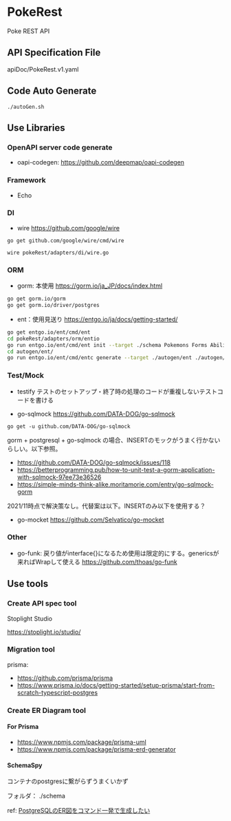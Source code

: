 # PokeRest

Poke REST API

## API Specification File

apiDoc/PokeRest.v1.yaml

## Code Auto Generate

```
./autoGen.sh
```

## Use Libraries

### OpenAPI server code generate

- oapi-codegen: https://github.com/deepmap/oapi-codegen

### Framework

- Echo

### DI 

- wire
https://github.com/google/wire
```
go get github.com/google/wire/cmd/wire
```
```
wire pokeRest/adapters/di/wire.go 
```

### ORM 
- gorm: 本使用
https://gorm.io/ja_JP/docs/index.html
```sh
go get gorm.io/gorm
go get gorm.io/driver/postgres
```

- ent：使用見送り
https://entgo.io/ja/docs/getting-started/
```sh
go get entgo.io/ent/cmd/ent
cd pokeRest/adapters/orm/entio
go run entgo.io/ent/cmd/ent init --target ./schema Pokemons Forms Abilities Moves TypeCompatibility HeldItems Users TrainedPokemons Party Tag BattleRecord BattleOpponentParty
cd autogen/ent/
go run entgo.io/ent/cmd/entc generate --target ./autogen/ent ./autogen/ent/schema
```

### Test/Mock

- testify
テストのセットアップ・終了時の処理のコードが重複しないテストコードを書ける


- go-sqlmock
https://github.com/DATA-DOG/go-sqlmock
```
go get -u github.com/DATA-DOG/go-sqlmock
```
gorm + postgresql + go-sqlmock の場合、INSERTのモックがうまく行かないらしい。以下参照。
- https://github.com/DATA-DOG/go-sqlmock/issues/118
- https://betterprogramming.pub/how-to-unit-test-a-gorm-application-with-sqlmock-97ee73e36526
- https://simple-minds-think-alike.moritamorie.com/entry/go-sqlmock-gorm

2021/11時点で解決策なし。代替案は以下。INSERTのみ以下を使用する？
- go-mocket
https://github.com/Selvatico/go-mocket

### Other

- go-funk: 戻り値がinterface{}になるため使用は限定的にする。genericsが来ればWrapして使える
https://github.com/thoas/go-funk

## Use tools

### Create API spec tool

Stoplight Studio

https://stoplight.io/studio/

### Migration tool

prisma: 
- https://github.com/prisma/prisma
- https://www.prisma.io/docs/getting-started/setup-prisma/start-from-scratch-typescript-postgres

### Create ER Diagram tool

#### For Prisma
- https://www.npmjs.com/package/prisma-uml
- https://www.npmjs.com/package/prisma-erd-generator

#### SchemaSpy

コンテナのpostgresに繋がらずうまくいかず

フォルダ： ./schema

ref: [PostgreSQLのER図をコマンド一発で生成したい](https://zenn.dev/ucwork/articles/a42121e85451be)

